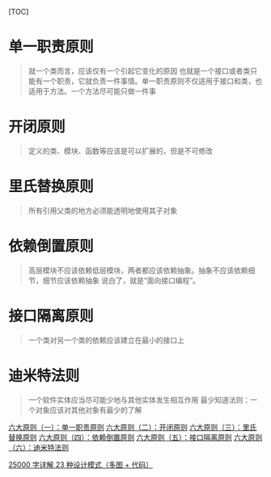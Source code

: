 [TOC]

# 单一职责原则

> 就一个类而言，应该仅有一个引起它变化的原因
> 也就是一个接口或者类只能有一个职责，它就负责一件事情。单一职责原则不仅适用于接口和类，也适用于方法。一个方法尽可能只做一件事

# 开闭原则

> 定义的类、模块、函数等应该是可以扩展的，但是不可修改

# 里氏替换原则

> 所有引用父类的地方必须能透明地使用其子对象

# 依赖倒置原则

> 高层模块不应该依赖低层模块，两者都应该依赖抽象。抽象不应该依赖细节，细节应该依赖抽象
> 说白了，就是“面向接口编程”。

# 接口隔离原则
> 一个类对另一个类的依赖应该建立在最小的接口上

# 迪米特法则

> 一个软件实体应当尽可能少地与其他实体发生相互作用
> 最少知道法则：一个对象应该对其他对象有最少的了解






[六大原则（一）：单一职责原则](https://www.jianshu.com/p/1873f91dac7f)
[六大原则（二）：开闭原则](https://www.jianshu.com/p/707906b7bd42)
[六大原则（三）：里氏替换原则](https://www.jianshu.com/p/c2fef9b79731)
[六大原则（四）：依赖倒置原则](https://www.jianshu.com/p/a7f51723228b)
[六大原则（五）：接口隔离原则](https://www.jianshu.com/p/1ddfd16e2c9e)
[六大原则（六）：迪米特法则](https://www.jianshu.com/p/99b1fbe09f26)

[25000 字详解 23 种设计模式（多图 + 代码）](https://mp.weixin.qq.com/s/_OcAZ0enCLgPjyjany8Tiw)